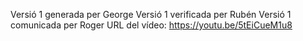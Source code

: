 Versió 1 generada per George 
Versió 1 verificada per Rubén
Versió 1 comunicada per Roger
URL del vídeo: https://youtu.be/5tEiCueM1u8
